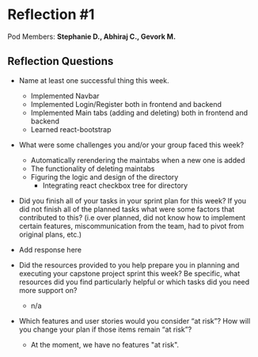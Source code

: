 # Reflection #1

Pod Members: **Stephanie D., Abhiraj C., Gevork M.**

## Reflection Questions

* Name at least one successful thing this week.

  - Implemented Navbar
  - Implemented Login/Register both in frontend and backend
  - Implemented Main tabs (adding and deleting) both in frontend and backend
  - Learned react-bootstrap

* What were some challenges you and/or your group faced this week?

  - Automatically rerendering the maintabs when a new one is added
  - The functionality of deleting maintabs
  - Figuring the logic and design of the directory
    - Integrating react checkbox tree for directory

* Did you finish all of your tasks in your sprint plan for this week? If you did not finish all of the planned tasks what were some factors that contributed to this?  (i.e over planned, did not know how to implement certain features, miscommunication from the team, had to pivot from original plans, etc.)

 - Add response here

* Did the resources provided to you help prepare you in planning and executing your capstone project sprint this week? Be specific, what resources did you find particularly helpful or which tasks did you need more support on?

  - n/a

* Which features and user stories would you consider “at risk”? How will you change your plan if those items remain “at risk”?

  - At the moment, we have no features "at risk".

